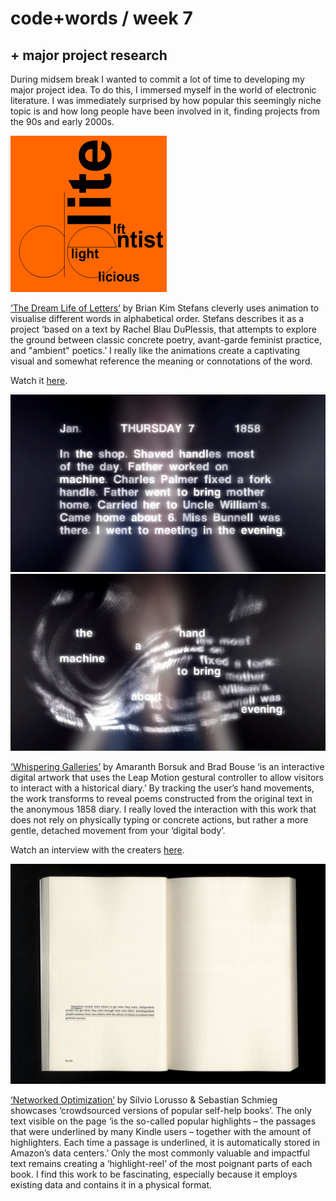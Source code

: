# code+words / week 7

## + major project research

During midsem break I wanted to commit a lot of time to developing my major project idea. To do this, I immersed myself in the world of electronic literature. I was immediately surprised by how popular this seemingly niche topic is and how long people have been involved in it, finding projects from the 90s and early 2000s. 

<img src="letters.png">

[‘The Dream Life of Letters’](https://collection.eliterature.org/1/works/stefans__the_dreamlife_of_letters.html) by Brian Kim Stefans cleverly uses animation to visualise different words in alphabetical order. Stefans describes it as a project ‘based on a text by Rachel Blau DuPlessis, that attempts to explore the ground between classic concrete poetry, avant-garde feminist practice, and "ambient" poetics.’ I really like the animations create a captivating visual and somewhat reference the meaning or connotations of the word.

Watch it [here](https://www.youtube.com/watch?v=ZSnq0nMAQQc).

<img src="whisper1.jpg">
<img src="whisper2.jpg">

[‘Whispering Galleries’](https://www.whisperinggalleries.com/) by Amaranth Borsuk and Brad Bouse ‘is an interactive digital artwork that uses the Leap Motion gestural controller to allow visitors to interact with a historical diary.’ By tracking the user’s hand movements, the work transforms to reveal poems constructed from the original text in the anonymous 1858 diary. I really loved the interaction with this work that does not rely on physically typing or concrete actions, but rather a more gentle, detached movement from your ‘digital body’.

Watch an interview with the creaters [here](https://vimeo.com/104981357).

<img src="network.jpg">

[‘Networked Optimization’](https://silviolorusso.com/work/networked-optimization/) by Silvio Lorusso & Sebastian Schmieg showcases ‘crowdsourced versions of popular self-help books’. The only text visible on the page ‘is the so-called popular highlights – the passages that were underlined by many Kindle users – together with the amount of highlighters. Each time a passage is underlined, it is automatically stored in Amazon’s data centers.’ Only the most commonly valuable and impactful text remains creating a ‘highlight-reel’ of the most poignant parts of each book. I find this work to be fascinating, especially because it employs existing data and contains it in a physical format.

